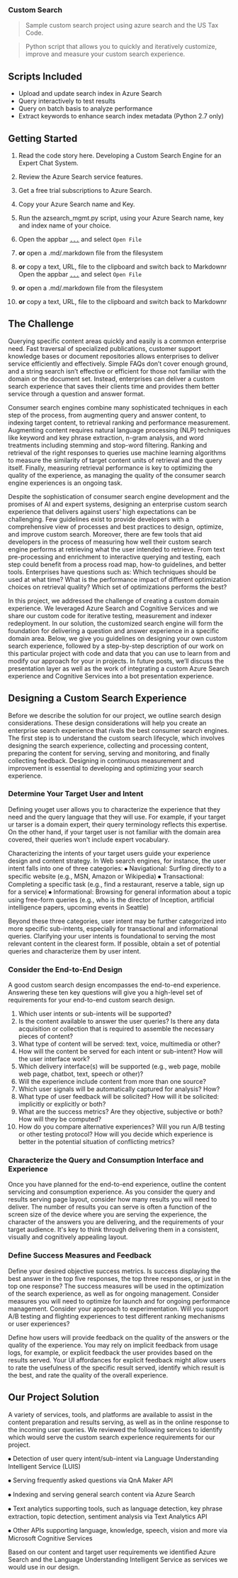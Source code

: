 
### Custom Search 

> Sample custom search project using azure search and the US Tax Code.

> Python script that allows you to quickly and iteratively customize, improve and measure your custom search experience.


## Scripts Included
* Upload and update search index in Azure Search
* Query interactively to test results
* Query on batch basis to analyze performance
* Extract keywords to enhance search index metadata (Python 2.7 only)


## Getting Started

1. Read the code story here. Developing a Custom Search Engine for an Expert Chat System.
2. Review the Azure Search service features.
3. Get a free trial subscriptions to Azure Search.
4. Copy your Azure Search name and Key.
5. Run the azsearch_mgmt.py script, using your Azure Search name, key and index name of your choice.

1. Open the appbar [`...`](#toggleAppBar) and select `Open File`
2. __or__ open a .md/.markdown file from the filesystem
3. __or__ copy a text, URL, file to the clipboard and switch back to Markdownr
Open the appbar [`...`](#toggleAppBar) and select `Open File`
2. __or__ open a .md/.markdown file from the filesystem
3. __or__ copy a text, URL, file to the clipboard and switch back to Markdownr

## The Challenge
Querying specific content areas quickly and easily is a common enterprise need. Fast traversal of specialized publications, customer support knowledge bases or document repositories allows enterprises to deliver service efficiently and effectively. Simple FAQs don’t cover enough ground, and a string search isn’t effective or efficient for those not familiar with the domain or the document set. Instead, enterprises can deliver a custom search experience that saves their clients time and provides them better service through a question and answer format.

Consumer search engines combine many sophisticated techniques in each step of the process, from augmenting query and answer content, to indexing target content, to retrieval ranking and performance measurement. Augmenting content requires natural language processing (NLP) techniques like keyword and key phrase extraction, n-gram analysis, and word treatments including stemming and stop-word filtering. Ranking and retrieval of the right responses to queries use machine learning algorithms to measure the similarity of target content units of retrieval and the query itself. Finally, measuring retrieval performance is key to optimizing the quality of the experience, as managing the quality of the consumer search engine experiences is an ongoing task.

Despite the sophistication of consumer search engine development and the promises of AI and expert systems, designing an enterprise custom search experience that delivers against users’ high expectations can be challenging. Few guidelines exist to provide developers with a comprehensive view of processes and best practices to design, optimize, and improve custom search. Moreover, there are few tools that aid developers in the process of measuring how well their custom search engine performs at retrieving what the user intended to retrieve. From text pre-processing and enrichment to interactive querying and testing, each step could benefit from a process road map, how-to guidelines, and better tools. Enterprises have questions such as: Which techniques should be used at what time? What is the performance impact of different optimization choices on retrieval quality? Which set of optimizations performs the best?

In this project, we addressed the challenge of creating a custom domain experience. We leveraged Azure Search and Cognitive Services and we share our custom code for iterative testing, measurement and indexer redeployment. In our solution, the customized search engine will form the foundation for delivering a question and answer experience in a specific domain area. Below, we give you guidelines on designing your own custom search experience, followed by a step-by-step description of our work on this particular project with code and data that you can use to learn from and modify our approach for your in projects. In future posts, we’ll discuss the presentation layer as well as the work of integrating a custom Azure Search experience and Cognitive Services into a bot presentation experience.

## Designing a Custom Search Experience
Before we describe the solution for our project, we outline search design considerations. These design considerations will help you create an enterprise search experience that rivals the best consumer search engines.
The first step is to understand the custom search lifecycle, which involves designing the search experience, collecting and processing content, preparing the content for serving, serving and monitoring, and finally collecting feedback. Designing in continuous measurement and improvement is essential to developing and optimizing your search experience.

### Determine Your Target User and Intent
Defining youget user allows you to characterize the experience that they need and the query language that they will use. For example, if your target ur tarser is a domain expert, their query terminology reflects this expertise. On the other hand, if your target user is not familiar with the domain area covered, their queries won't include expert vocabulary.

Characterizing the intents of your target users guide your experience design and content strategy. In Web search engines, for instance, the user intent falls into one of three categories:
⦁	Navigational: Surfing directly to a specific website (e.g., MSN, Amazon or Wikipedia) 
⦁	Transactional: Completing a specific task (e.g., find a restaurant, reserve a table, sign up for a service) 
⦁	Informational: Browsing for general information about a topic using free-form queries (e.g., who is the director of Inception, artificial intelligence papers, upcoming events in Seattle)

Beyond these three categories, user intent may be further categorized into more specific sub-intents, especially for transactional and informational queries. Clarifying your user intents is foundational to serving the most relevant content in the clearest form. If possible, obtain a set of potential queries and characterize them by user intent.

### Consider the End-to-End Design
A good custom search design encompasses the end-to-end experience. Answering these ten key questions will give you a high-level set of requirements for your end-to-end custom search design.
1.	Which user intents or sub-intents will be supported?
2.	Is the content available to answer the user queries? Is there any data acquisition or collection that is required to assemble the necessary pieces of content?
3.	What type of content will be served: text, voice, multimedia or other?
4.	How will the content be served for each intent or sub-intent? How will the user interface work?
5.	Which delivery interface(s) will be supported (e.g., web page, mobile web page, chatbot, text, speech or other)?
6.	Will the experience include content from more than one source?
7.	Which user signals will be automatically captured for analysis? How?
8.	What type of user feedback will be solicited? How will it be solicited: implicitly or explicitly or both?
9.	What are the success metrics? Are they objective, subjective or both? How will they be computed?
10.	How do you compare alternative experiences? Will you run A/B testing or other testing protocol? How will you decide which experience is better in the potential situation of conflicting metrics?

### Characterize the Query and Consumption Interface and Experience
Once you have planned for the end-to-end experience, outline the content servicing and consumption experience. As you consider the query and results serving page layout, consider how many results you will need to deliver. The number of results you can serve is often a function of the screen size of the device where you are serving the experience, the character of the answers you are delivering, and the requirements of your target audience. It's key to think through delivering them in a consistent, visually and cognitively appealing layout.

### Define Success Measures and Feedback
Define your desired objective success metrics. Is success displaying the best answer in the top five responses, the top three responses, or just in the top one response? The success measures will be used in the optimization of the search experience, as well as for ongoing management. Consider measures you will need to optimize for launch and for ongoing performance management. Consider your approach to experimentation. Will you support A/B testing and flighting experiences to test different ranking mechanisms or user experiences?

Define how users will provide feedback on the quality of the answers or the quality of the experience. You may rely on implicit feedback from usage logs, for example, or explicit feedback the user provides based on the results served. Your UI affordances for explicit feedback might allow users to rate the usefulness of the specific result served, identify which result is the best, and rate the quality of the overall experience.

## Our Project Solution
A variety of services, tools, and platforms are available to assist in the content preparation and results serving, as well as in the online response to the incoming user queries. We reviewed the following services to identify which would serve the custom search experience requirements for our project.

⦁	Detection of user query intent/sub-intent via Language Understanding Intelligent Service (LUIS) 

⦁	Serving frequently asked questions via QnA Maker API 

⦁	Indexing and serving general search content via Azure Search 

⦁	Text analytics supporting tools, such as language detection, key phrase extraction, topic detection, sentiment analysis via Text Analytics API 

⦁	Other APIs supporting language, knowledge, speech, vision and more via	Microsoft Cognitive Services

Based on our content and target user requirements we identified Azure Search and the Language Understanding Intelligent Service as services we would use in our design.  

